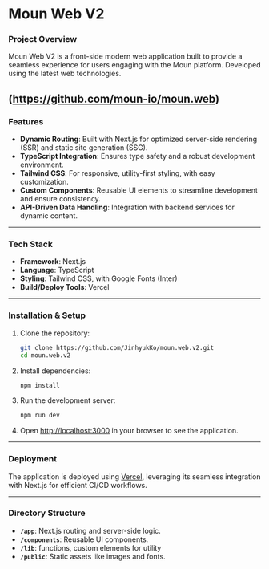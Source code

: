 # Moun Web V2

### Project Overview
Moun Web V2 is a front-side modern web application built to provide a seamless experience for users engaging with the Moun platform. Developed using the latest web technologies.

(https://github.com/moun-io/moun.web)
---

### Features
- **Dynamic Routing**: Built with Next.js for optimized server-side rendering (SSR) and static site generation (SSG).
- **TypeScript Integration**: Ensures type safety and a robust development environment.
- **Tailwind CSS**: For responsive, utility-first styling, with easy customization.
- **Custom Components**: Reusable UI elements to streamline development and ensure consistency.
- **API-Driven Data Handling**: Integration with backend services for dynamic content.

---

### Tech Stack
- **Framework**: Next.js
- **Language**: TypeScript
- **Styling**: Tailwind CSS, with Google Fonts (Inter)
- **Build/Deploy Tools**: Vercel

---

### Installation & Setup
1. Clone the repository:
   ```bash
   git clone https://github.com/JinhyukKo/moun.web.v2.git
   cd moun.web.v2
   ```

2. Install dependencies:
   ```bash
   npm install
   ```

3. Run the development server:
   ```bash
   npm run dev
   ```

4. Open [http://localhost:3000](http://localhost:3000) in your browser to see the application.

---

### Deployment
The application is deployed using [Vercel](https://vercel.com/), leveraging its seamless integration with Next.js for efficient CI/CD workflows.

---

### Directory Structure
- **`/app`**: Next.js routing and server-side logic.
- **`/components`**: Reusable UI components.
- **`/lib`**: functions, custom elements for utility
- **`/public`**: Static assets like images and fonts.